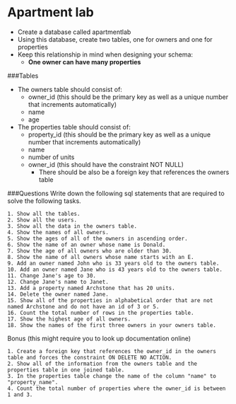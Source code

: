 # Apartment lab

- Create a database called apartmentlab 
- Using this database, create two tables, one for owners and one for properties
- Keep this relationship in mind when designing your schema:
	+ **One owner can have many properties**

###Tables

- The owners table should consist of: 
	+ owner_id (this should be the primary key as well as a unique number that increments automatically)
	+ name
	+ age
- The properties table should consist of:
	+ property_id (this should be the primary key as well as a unique number that increments automatically)
	+ name
	+ number of units
	+ owner_id (this should have the constraint NOT NULL)
		+ There should be also be a foreign key that references the owners table

###Questions
Write down the following sql statements that are required to solve the following tasks.

```    
1. Show all the tables.
2. Show all the users. 
3. Show all the data in the owners table.
4. Show the names of all owners. 
5. Show the ages of all of the owners in ascending order. 
6. Show the name of an owner whose name is Donald. 
7. Show the age of all owners who are older than 30. 
8. Show the name of all owners whose name starts with an E. 
9. Add an owner named John who is 33 years old to the owners table.
10. Add an owner named Jane who is 43 years old to the owners table. 
11. Change Jane's age to 30. 
12. Change Jane's name to Janet. 
13. Add a property named Archstone that has 20 units. 
14. Delete the owner named Jane. 
15. Show all of the properties in alphabetical order that are not named Archstone and do not have an id of 3 or 5. 
16. Count the total number of rows in the properties table.
17. Show the highest age of all owners.
18. Show the names of the first three owners in your owners table.

```
Bonus (this might require you to look up documentation online)

```
1. Create a foreign key that references the owner_id in the owners table and forces the constraint ON DELETE NO ACTION. 
2. Show all of the information from the owners table and the properties table in one joined table.  
3. In the properties table change the name of the column "name" to "property_name". 
4. Count the total number of properties where the owner_id is between 1 and 3.
```
